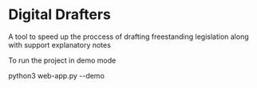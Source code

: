 # Digital Drafters

A tool to speed up the proccess of drafting freestanding legislation along with support explanatory notes

To run the project in demo mode

python3 web-app.py --demo

